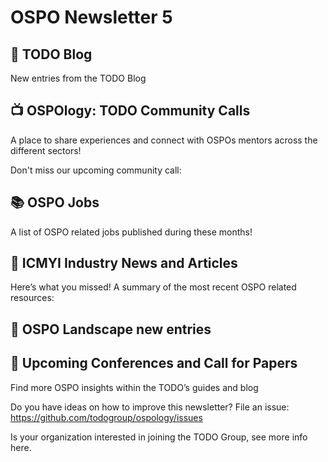 # OSPO Newsletter 5

## 📖 TODO Blog

New entries from the TODO Blog



## 📺 OSPOlogy: TODO Community Calls

A place to share experiences and connect with OSPOs mentors across the different sectors!

Don't miss our upcoming community call:

## 📚 OSPO Jobs

A list of OSPO related jobs published during these months!



## 📌 ICMYI Industry News and Articles

Here’s what you missed! A summary of the most recent OSPO related resources:


## 📩 OSPO Landscape new entries



## 📎 Upcoming Conferences and Call for Papers



Find more OSPO insights within the TODO’s guides and blog

Do you have ideas on how to improve this newsletter? File an issue: https://github.com/todogroup/ospology/issues

Is your organization interested in joining the TODO Group, see more info here.
